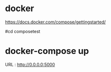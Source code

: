 # docker


https://docs.docker.com/compose/gettingstarted/

#cd composetest
# docker-compose up

URL :  http://0.0.0.0:5000
